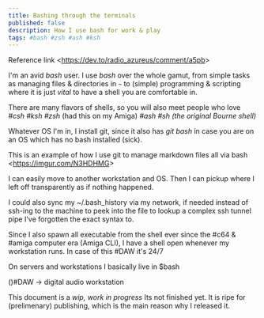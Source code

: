 ```yaml
---
title: Bashing through the terminals
published: false
description: How I use bash for work & play
tags: #bash #zsh #ash #ksh
---
```



Reference link <<https://dev.to/radio_azureus/comment/a5pb>>

I'm an avid _bash_ user. I use _bash_ over the whole gamut, from simple tasks as managing files & directories in `~` to (simple) programming & scripting where it is just *vital* to have a shell you are comfortable in.

There are many flavors of shells, so you will also meet people who love _#csh #ksh #zsh_ (had this on my Amiga) _#ash #sh (the original Bourne shell)_

Whatever OS I'm in, I install git, since it also has _git bash_ in case you are on an OS which has no bash installed (sick). 

This is an example of how I use git to manage markdown files all via bash
<<https://imgur.com/N3HDHMG>>

I can easily move to another workstation and OS. Then I can pickup where I left off transparently as if nothing happened.

I could also sync my ~/.bash_history via my network, if needed instead of ssh-ing to the machine to peek into the file to lookup a complex ssh tunnel pipe I've forgotten the exact syntax to.

Since I also spawn all executable from the shell ever since the #c64 & #amiga computer era (Amiga CLI), I have a shell open whenever my workstation runs. In case of this #DAW it's 24/7


On servers and workstations I basically live in $bash


()#DAW -> digital audio workstation

This document is a *wip, work in progress* Its not finished yet. It is ripe for (prelimenary) publishing, which is the main reason why I released it.
